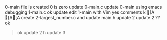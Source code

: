 0-main file is created
0 is zero
update 0-main.c
update 0-main using emacs
debugging 1-main.c
ok
update
edit 1-main with Vim
yes
comments
k
[A
[A[A
create 2-largest_number.c and update main.h
update 2
update 2
??
ok
>ok
update 2
h
update 3
